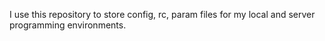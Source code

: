 I use this repository to store config, rc, param files for my local and server programming environments.
